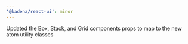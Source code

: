```yaml
---
'@kadena/react-ui': minor
---
```


Updated the Box, Stack, and Grid components props to map to the new atom utility
classes
